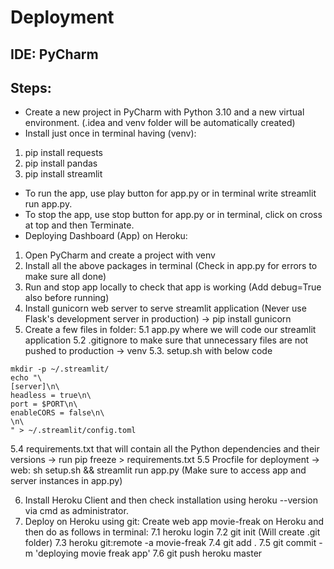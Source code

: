 # Deployment
## IDE: PyCharm
## Steps:
* Create a new project in PyCharm with Python 3.10 and a new virtual environment. (.idea and venv folder will be automatically created)
* Install just once in terminal having (venv):
1. pip install requests
2. pip install pandas
3. pip install streamlit
* To run the app, use play button for app.py or in terminal write streamlit run app.py.
* To stop the app, use stop button for app.py or in terminal, click on cross at top and then Terminate.
* Deploying Dashboard (App) on Heroku:
1. Open PyCharm and create a project with venv
2. Install all the above packages in terminal (Check in app.py for errors to make sure all done)
3. Run and stop app locally to check that app is working (Add debug=True also before running)
4. Install gunicorn web server to serve streamlit application (Never use Flask's development server in production) -> pip install gunicorn 
5. Create a few files in folder:
5.1 app.py where we will code our streamlit application
5.2 .gitignore to make sure that unnecessary files are not pushed to production -> venv
5.3. setup.sh with below code
```
mkdir -p ~/.streamlit/
echo "\
[server]\n\
headless = true\n\
port = $PORT\n\
enableCORS = false\n\
\n\
" > ~/.streamlit/config.toml
```
5.4 requirements.txt that will contain all the Python dependencies and their versions -> run pip freeze > requirements.txt
5.5 Procfile for deployment -> web: sh setup.sh && streamlit run app.py (Make sure to access app and server instances in app.py)

6. Install Heroku Client and then check installation using heroku --version via cmd as administrator.
7. Deploy on Heroku using git: Create web app movie-freak on Heroku and then do as follows in terminal:
7.1 heroku login
7.2 git init (Will create .git folder)
7.3 heroku git:remote -a movie-freak
7.4 git add .
7.5 git commit -m 'deploying movie freak app'
7.6 git push heroku master
